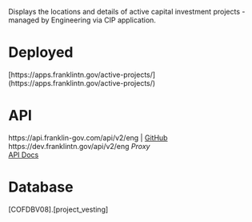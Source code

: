 <p>Displays the locations and details of active capital investment projects - managed by Engineering via CIP application.</p>

<h1>Deployed</h1>
[https://apps.franklintn.gov/active-projects/](https://apps.franklintn.gov/active-projects/)

<h1>API</h1>
https://api.franklin-gov.com/api/v2/eng | <a href="https://github.com/City-of-Franklin-IT/eng-api-ts" target="_blank">GitHub</a><br>
https://dev.franklintn.gov/api/v2/eng <em>Proxy</em><br>
<a href="https://dev.franklintn.gov/api/v2/eng/api-docs" target="_blank">API Docs</a>

<h1>Database</h1>
[COFDBV08].[project_vesting]
